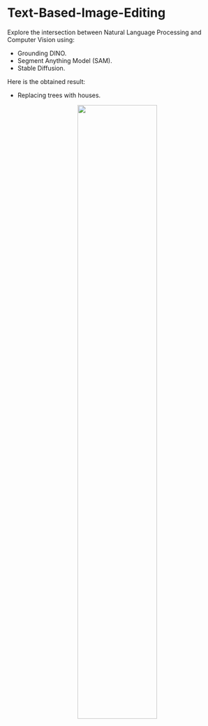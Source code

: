 # Text-Based-Image-Editing 
Explore the intersection between Natural Language Processing and Computer Vision using: 
- Grounding DINO.
- Segment Anything Model (SAM).
- Stable Diffusion.


Here is the obtained result:
- Replacing trees with houses.
<p align="center"><img width="60%" src="image.png"></p>

